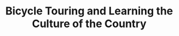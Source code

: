 ---
layout: community
category: community
title: "Bicycle Touring and Learning the Culture of the Country"
description: "There's a lot of museums I don't visit and i wish i could afford to partake of more cultural activities when i am in a country. Food is another big cultural experience i wish i could do more of when in some place. But the limitations on my activities are mainly due to budget constraints. "
isTopLevel: false
isSingleLevel: false
isArticle: false
datePublished: 2022-08-04 09:07:00 +0300
dateModified: 2022-08-04 09:07:00 +0300
published: false
---